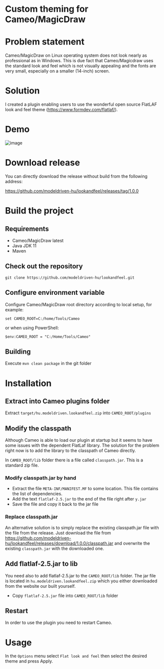 # Custom theming for Cameo/MagicDraw

# Problem statement

Cameo/MagicDraw on Linux operating system does not look nearly 
as professional as in Windows. This is due fact that Cameo/Magicdraw
uses the standard look and feel which is not visually appealing and
the fonts are very small, especially on a smaller (14-inch) screen.

# Solution

I created a plugin enabling users to use the wonderful open source 
FlatLAF look and feel theme (https://www.formdev.com/flatlaf/). 

# Demo

![image](https://user-images.githubusercontent.com/8182138/194689638-86fe9c18-868b-44a4-a4e8-8d8419bac6af.png)

# Download release

You can directly download the release without build from the following address:

https://github.com/modeldriven-hu/lookandfeel/releases/tag/1.0.0

# Build the project

## Requirements

- Cameo/MagicDraw latest
- Java JDK 11
- Maven

## Check out the repository

`git clone https://github.com/modeldriven-hu/lookandfeel.git`

## Configure environment variable

Configure Cameo/MagicDraw root directory according to local setup, for example:

`set CAMEO_ROOT=C:/home/Tools/Cameo`

or when using PowerShell:

`$env:CAMEO_ROOT = "C:/Home/Tools/Cameo"`

## Building

Execute `mvn clean package` in the git folder

# Installation

## Extract into Cameo plugins folder

Extract `target/hu.modeldriven.lookandfeel.zip` into `CAMEO_ROOT/plugins`

## Modify the classpath

Although Cameo is able to load our plugin at startup but it seems to have
some issues with the dependent FlatLaf library. The solution for the 
problem right now is to add the library to the classpath of Cameo directly.

In `CAMEO_ROOT/lib` folder there is a file called `classpath.jar`. This is a 
standard zip file. 

### Modify classpath.jar by hand
* Extract the file `META-INF/MANIFEST.MF` to some location. This file contains the list of dependencies. 
* Add  the text `flatlaf-2.5.jar` to the end of the file right after `y.jar`
* Save the file and copy it back to the jar file

### Replace classpath.jar 

An alternative solution is to simply replace the existing classpath.jar file with the file from the release.
Just download the file from https://github.com/modeldriven-hu/lookandfeel/releases/download/1.0.0/classpath.jar
and overwrite the existing `classpath.jar` with the downloaded one.

## Add flatlaf-2.5.jar to lib 

You need also to add flatlaf-2.5.jar to the `CAMEO_ROOT/lib` folder. The jar file is located in `hu.modeldriven.lookandfeel.zip`
which you either downloaded from the website our built yourself.

* Copy `flatlaf-2.5.jar` file into `CAMEO_ROOT/lib` folder

## Restart

In order to use the plugin you need to restart Cameo.

# Usage

In the `Options` menu select `Flat look and feel` then select
the desired theme and press Apply.
